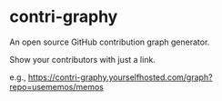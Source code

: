 # contri-graphy

An open source GitHub contribution graph generator.

Show your contributors with just a link.

e.g., [https://contri-graphy.yourselfhosted.com/graph?repo=usememos/memos
](https://contri-graphy.yourselfhosted.com/graph?repo=usememos/memos)
